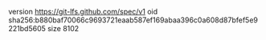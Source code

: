 version https://git-lfs.github.com/spec/v1
oid sha256:b880baf70066c9693721eaab587ef169abaa396c0a608d87bfef5e9221bd5605
size 8102
